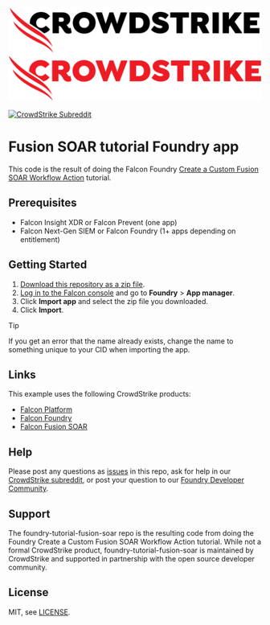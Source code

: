 ![CrowdStrike FalconPy](/images/cs-logo.png#gh-light-mode-only)
![CrowdStrike FalconPy](/images/cs-logo-red.png#gh-dark-mode-only)

[![CrowdStrike Subreddit](https://img.shields.io/badge/-r%2Fcrowdstrike-white?logo=reddit&labelColor=gray&link=https%3A%2F%2Freddit.com%2Fr%2Fcrowdstrike)](https://reddit.com/r/crowdstrike)<br/>

# Fusion SOAR tutorial Foundry app

This code is the result of doing the Falcon Foundry [Create a Custom Fusion SOAR Workflow Action](https://falcon.crowdstrike.com/documentation/page/yfa47a8d/create-a-custom-fusion-soar-workflow-action) tutorial.

## Prerequisites

- Falcon Insight XDR or Falcon Prevent (one app)
- Falcon Next-Gen SIEM or Falcon Foundry (1+ apps depending on entitlement)

## Getting Started

1. [Download this repository as a zip file](https://github.com/CrowdStrike/foundry-tutorial-fusion-soar/archive/refs/heads/main.zip).
2. [Log in to the Falcon console](https://falcon.crowdstrike.com/login?unilogin=true) and go to **Foundry** > **App manager**. 
3. Click **Import app** and select the zip file you downloaded.
4. Click **Import**.

> [!TIP]
> If you get an error that the name already exists, change the name to something unique to your CID when importing the app.

## Links

This example uses the following CrowdStrike products:

* [Falcon Platform](https://www.crowdstrike.com/platform/)
* [Falcon Foundry](https://www.crowdstrike.com/platform/next-gen-siem/falcon-foundry/)
* [Falcon Fusion SOAR](https://www.crowdstrike.com/platform/next-gen-siem/falcon-fusion/)

## Help

Please post any questions as [issues](https://github.com/CrowdStrike/foundry-tutorial-fusion-soar/issues) in this repo, ask for help in our [CrowdStrike subreddit](https://www.reddit.com/r/crowdstrike/), or post your question to our [Foundry Developer Community](https://community.crowdstrike.com/groups/foundry-developer-community-82).

## Support

The foundry-tutorial-fusion-soar repo is the resulting code from doing the Foundry Create a Custom Fusion SOAR Workflow Action tutorial. While not a formal CrowdStrike product, foundry-tutorial-fusion-soar is maintained by CrowdStrike and supported in partnership with the open source developer community.

## License

MIT, see [LICENSE](LICENSE).
